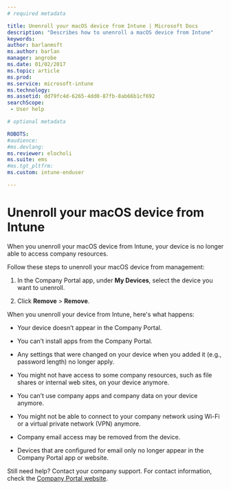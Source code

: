 ```yaml
---
# required metadata

title: Unenroll your macOS device from Intune | Microsoft Docs
description: "Describes how to unenroll a macOS device from Intune"
keywords:
author: barlanmsft
ms.author: barlan
manager: angrobe
ms.date: 01/02/2017
ms.topic: article
ms.prod:
ms.service: microsoft-intune
ms.technology:
ms.assetid: dd79fc4d-6265-4dd0-87fb-8ab66b1cf692
searchScope:
 - User help

# optional metadata

ROBOTS:   
#audience:
#ms.devlang:
ms.reviewer: elocholi
ms.suite: ems
#ms.tgt_pltfrm:
ms.custom: intune-enduser

---
```



# Unenroll your macOS device from Intune

When you unenroll your macOS device from Intune, your device is no longer able to access company resources.

Follow these steps to unenroll your macOS device from management:

1.  In the Company Portal app, under **My Devices**, select the device you want to unenroll.

2.  Click  **Remove** > **Remove**.

When you unenroll your device from Intune, here's what happens:

-   Your device doesn’t appear in the Company Portal.

-   You can’t install apps from the Company Portal.

-   Any settings that were changed on your device when you added it (e.g., password length) no longer apply.

-   You might not have access to some company resources, such as file shares or internal web sites, on your device anymore.

-   You can’t use company apps and company data on your device anymore.

-   You might not be able to connect to your company network using Wi-Fi or a virtual private network (VPN) anymore.

-   Company email access may be removed from the device.

-   Devices that are configured for email only no longer appear in the Company Portal app or website.

Still need help? Contact your company support. For contact information, check the [Company Portal website](https://portal.manage.microsoft.com#HelpDeskDialog).
